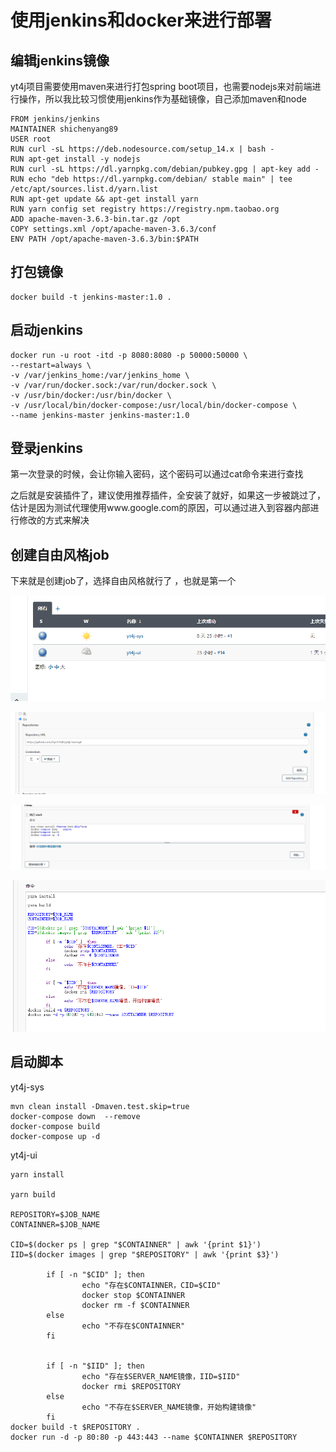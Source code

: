 
# 使用jenkins和docker来进行部署
## 编辑jenkins镜像
yt4j项目需要使用maven来进行打包spring boot项目，也需要nodejs来对前端进行操作，所以我比较习惯使用jenkins作为基础镜像，自己添加maven和node
```
FROM jenkins/jenkins
MAINTAINER shichenyang89
USER root
RUN curl -sL https://deb.nodesource.com/setup_14.x | bash -
RUN apt-get install -y nodejs
RUN curl -sL https://dl.yarnpkg.com/debian/pubkey.gpg | apt-key add -
RUN echo "deb https://dl.yarnpkg.com/debian/ stable main" | tee /etc/apt/sources.list.d/yarn.list
RUN apt-get update && apt-get install yarn
RUN yarn config set registry https://registry.npm.taobao.org
ADD apache-maven-3.6.3-bin.tar.gz /opt
COPY settings.xml /opt/apache-maven-3.6.3/conf
ENV PATH /opt/apache-maven-3.6.3/bin:$PATH
```

## 打包镜像
```
docker build -t jenkins-master:1.0 .
```

## 启动jenkins
```
docker run -u root -itd -p 8080:8080 -p 50000:50000 \
--restart=always \
-v /var/jenkins_home:/var/jenkins_home \
-v /var/run/docker.sock:/var/run/docker.sock \
-v /usr/bin/docker:/usr/bin/docker \
-v /usr/local/bin/docker-compose:/usr/local/bin/docker-compose \
--name jenkins-master jenkins-master:1.0
```
## 登录jenkins
第一次登录的时候，会让你输入密码，这个密码可以通过cat命令来进行查找

之后就是安装插件了，建议使用推荐插件，全安装了就好，如果这一步被跳过了，估计是因为测试代理使用www.google.com的原因，可以通过进入到容器内部进行修改的方式来解决



## 创建自由风格job

下来就是创建job了，选择自由风格就行了 ，也就是第一个



![job](img/3.png)



![job](img/1.png)



![job](img/2.png)



![job](img/4.png)



## 启动脚本

yt4j-sys

~~~shell
mvn clean install -Dmaven.test.skip=true
docker-compose down  --remove
docker-compose build
docker-compose up -d
~~~



yt4j-ui

~~~shell
yarn install

yarn build

REPOSITORY=$JOB_NAME
CONTAINNER=$JOB_NAME

CID=$(docker ps | grep "$CONTAINNER" | awk '{print $1}')
IID=$(docker images | grep "$REPOSITORY" | awk '{print $3}')

        if [ -n "$CID" ]; then
                echo "存在$CONTAINNER，CID=$CID"
                docker stop $CONTAINNER
                docker rm -f $CONTAINNER
        else
                echo "不存在$CONTAINNER"
        fi


        if [ -n "$IID" ]; then
                echo "存在$SERVER_NAME镜像，IID=$IID"
                docker rmi $REPOSITORY
        else
                echo "不存在$SERVER_NAME镜像，开始构建镜像"
        fi
docker build -t $REPOSITORY .
docker run -d -p 80:80 -p 443:443 --name $CONTAINNER $REPOSITORY
~~~
